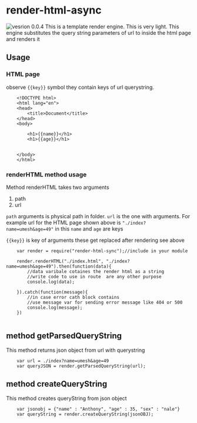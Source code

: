 # render-html-async
![vesrion 0.0.4](https://img.shields.io/badge/version-0.0.4-green.svg)
This is a template render engine. This is very light. This engine substitutes the query string parameters of url to inside the html page and renders it

## Usage

### HTML page
observe `{{key}}` symbol they contain keys of url querystring.
```
    <!DOCTYPE html>
    <html lang="en">
    <head>
        <title>Document</title>
    </head>
    <body>

        <h1>{{name}}</h1>
        <h1>{{age}}</h1>


    </body>
    </html>
```

### renderHTML method usage
Method renderHTML  takes two arguments
1. path
2. url

`path` arguments is physical path in folder.
`url` is the one with arguments. For example url for the HTML page shown above is `"./index?name=umesh&age=49"` in this `name` and `age` are keys

`{{key}}` is key of arguments these get replaced after rendering see above
```
    var render = require("render-html-sync");//include in your module

    render.renderHTML("./index.html", "./index?name=umesh&age=49").then(function(data){
        //data varibale cotaines the render html as a string
        //write code to use in route  are any other purpose
        console.log(data);
        
    }).catch(function(message){
        //in case error cath block contains
        //use message var for sending error message like 404 or 500
        console.log(message);
    })
    
```
## method getParsedQueryString
This method returns json object from url with querystring 
```
    var url = ./index?name=umesh&age=49
    var queryJSON = render.getParsedQueryString(url);
```

## method createQueryString
This method creates queryString from json object

```
    var jsonobj = {"name" : "Anthony", "age" : 35, "sex" : "nale"}
    var queryString = render.createQueryString(jsonOBJ);
```